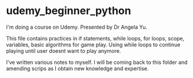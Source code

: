 # udemy_beginner_python
I'm doing a course on Udemy. Presented by Dr Angela Yu.

This file contains practices in if statements, while loops, for loops, scope, variables, basic algorithms for game play. Using while loops to continue playing until user doesnt want to play anymore. 

I've written various notes to myself. 
I will be coming back to this folder and amending scrips as I obtain new knowledge and expertise.
